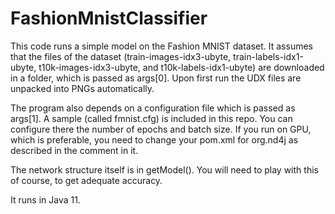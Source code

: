 # FashionMnistClassifier
This code runs a simple model on the Fashion MNIST dataset. It assumes that the files of the dataset (train-images-idx3-ubyte, train-labels-idx1-ubyte, t10k-images-idx3-ubyte, and t10k-labels-idx1-ubyte) are downloaded in a folder, which is passed as args[0].
Upon first run the UDX files are unpacked into PNGs automatically.

The program also depends on a configuration file which is passed as args[1]. A sample (called fmnist.cfg) is included in this repo. You can configure there the number of epochs and batch size. If you run on GPU, which is preferable, you need to change your pom.xml for org.nd4j as described in the comment in it.

The network structure itself is in getModel(). You will need to play with this of course, to get adequate accuracy.

It runs in Java 11.